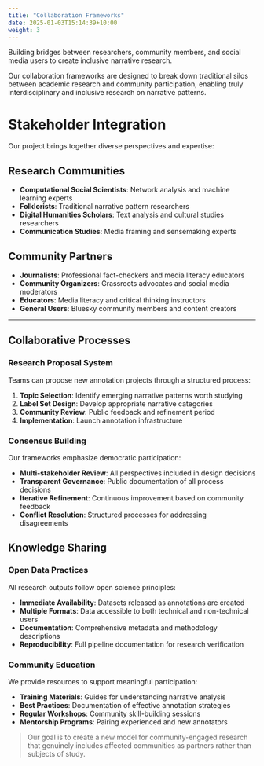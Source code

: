 ```yaml
---
title: "Collaboration Frameworks"
date: 2025-01-03T15:14:39+10:00
weight: 3
---
```


Building bridges between researchers, community members, and social media users to create inclusive narrative research.
<!--more-->

Our collaboration frameworks are designed to break down traditional silos between academic research and community participation, enabling truly interdisciplinary and inclusive research on narrative patterns.

# Stakeholder Integration

Our project brings together diverse perspectives and expertise:

## Research Communities

- **Computational Social Scientists**: Network analysis and machine learning experts
- **Folklorists**: Traditional narrative pattern researchers  
- **Digital Humanities Scholars**: Text analysis and cultural studies researchers
- **Communication Studies**: Media framing and sensemaking experts

## Community Partners

- **Journalists**: Professional fact-checkers and media literacy educators
- **Community Organizers**: Grassroots advocates and social media moderators
- **Educators**: Media literacy and critical thinking instructors
- **General Users**: Bluesky community members and content creators

---

## Collaborative Processes

### Research Proposal System

Teams can propose new annotation projects through a structured process:

1. **Topic Selection**: Identify emerging narrative patterns worth studying
2. **Label Set Design**: Develop appropriate narrative categories
3. **Community Review**: Public feedback and refinement period
4. **Implementation**: Launch annotation infrastructure

### Consensus Building

Our frameworks emphasize democratic participation:

- **Multi-stakeholder Review**: All perspectives included in design decisions
- **Transparent Governance**: Public documentation of all process decisions
- **Iterative Refinement**: Continuous improvement based on community feedback
- **Conflict Resolution**: Structured processes for addressing disagreements

## Knowledge Sharing

### Open Data Practices

All research outputs follow open science principles:

- **Immediate Availability**: Datasets released as annotations are created
- **Multiple Formats**: Data accessible to both technical and non-technical users  
- **Documentation**: Comprehensive metadata and methodology descriptions
- **Reproducibility**: Full pipeline documentation for research verification

### Community Education

We provide resources to support meaningful participation:

- **Training Materials**: Guides for understanding narrative analysis
- **Best Practices**: Documentation of effective annotation strategies
- **Regular Workshops**: Community skill-building sessions
- **Mentorship Programs**: Pairing experienced and new annotators

> Our goal is to create a new model for community-engaged research that genuinely includes affected communities as partners rather than subjects of study.
